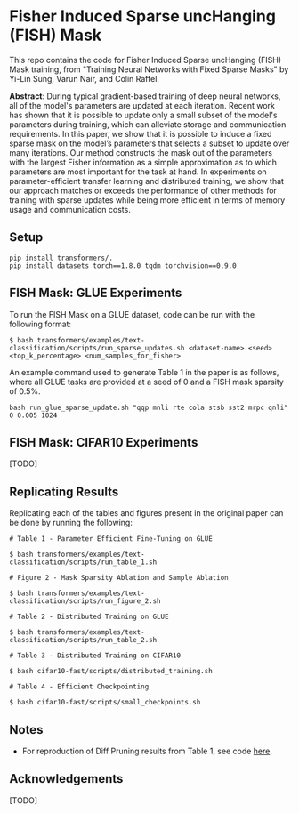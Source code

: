 # Fisher Induced Sparse uncHanging (FISH) Mask

This repo contains the code for Fisher Induced Sparse uncHanging (FISH) Mask training, from "Training Neural Networks with Fixed Sparse Masks" by Yi-Lin Sung, Varun Nair, and Colin Raffel. 

**Abstract**: During typical gradient-based training of deep neural networks, all of the model's parameters are updated at each iteration. Recent work has shown that it is possible to update only a small subset of the model's parameters during training, which can alleviate storage and communication requirements. In this paper, we show that it is possible to induce a fixed sparse mask on the model’s parameters that selects a subset to update over many iterations. Our method constructs the mask out of the  parameters with the largest Fisher information as a simple approximation as to which parameters are most important for the task at hand. In experiments on parameter-efficient transfer learning and distributed training, we show that our approach matches or exceeds the performance of other methods for training with sparse updates while being more efficient in terms of memory usage and communication costs.

## Setup

```
pip install transformers/.
pip install datasets torch==1.8.0 tqdm torchvision==0.9.0
```

## FISH Mask: GLUE Experiments
To run the FISH Mask on a GLUE dataset, code can be run with the following format:

```
$ bash transformers/examples/text-classification/scripts/run_sparse_updates.sh <dataset-name> <seed> <top_k_percentage> <num_samples_for_fisher>
```

An example command used to generate Table 1 in the paper is as follows, where all GLUE tasks are provided at a seed of 0 and a FISH mask sparsity of 0.5%.

```
bash run_glue_sparse_update.sh "qqp mnli rte cola stsb sst2 mrpc qnli" 0 0.005 1024
```


## FISH Mask: CIFAR10 Experiments

[TODO]

## Replicating Results

Replicating each of the tables and figures present in the original paper can be done by running the following: 

```
# Table 1 - Parameter Efficient Fine-Tuning on GLUE

$ bash transformers/examples/text-classification/scripts/run_table_1.sh
```
```
# Figure 2 - Mask Sparsity Ablation and Sample Ablation

$ bash transformers/examples/text-classification/scripts/run_figure_2.sh
```
```
# Table 2 - Distributed Training on GLUE

$ bash transformers/examples/text-classification/scripts/run_table_2.sh
```
```
# Table 3 - Distributed Training on CIFAR10

$ bash cifar10-fast/scripts/distributed_training.sh

```
```
# Table 4 - Efficient Checkpointing

$ bash cifar10-fast/scripts/small_checkpoints.sh
```

## Notes
* For reproduction of Diff Pruning results from Table 1, see code [here](https://github.com/varunnair18/DiffPruning/tree/multi-gpus). 


## Acknowledgements

[TODO]

